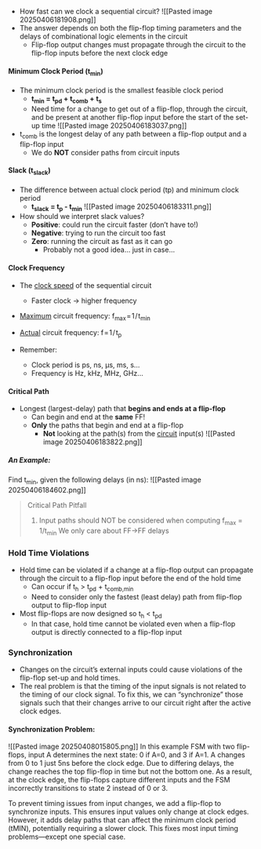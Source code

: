 - How fast can we clock a sequential circuit?
![[Pasted image 20250406181908.png]]
- The answer depends on both the flip-flop timing parameters and the delays of combinational logic elements in the circuit
	- Flip-flop output changes must propagate through the circuit to the flip-flop inputs before the next clock edge

#### Minimum Clock Period (t<sub>min</sub>)
- The minimum clock period is the smallest feasible clock period
	- **t<sub>min</sub> = t<sub>pd</sub> + t<sub>comb</sub> + t<sub>s</sub>**
	- Need time for a change to get out of a flip-flop, through the circuit, and be present at another flip-flop input before the start of the set-up time
![[Pasted image 20250406183037.png]]
- t<sub>comb</sub> is the longest delay of any path between a flip-flop output and a flip-flop input 
	- We do **NOT** consider paths from circuit inputs

#### Slack (t<sub>slack</sub>)
- The difference between actual clock period (tp) and minimum clock period
	- **t<sub>slack</sub> = t<sub>p</sub> - t<sub>min</sub>**
![[Pasted image 20250406183311.png]]
- How should we interpret slack values?
	- **Positive**: could run the circuit faster (don’t have to!)
	- **Negative**: trying to run the circuit too fast
	- **Zero**: running the circuit as fast as it can go
		- Probably not a good idea… just in case…

#### Clock Frequency
- The <u>clock speed</u> of the sequential circuit
	- Faster clock → higher frequency
- <u>Maximum</u> circuit frequency:  f<sub>max</sub> = 1 / t<sub>min</sub>
- <u>Actual</u> circuit frequency:  f = 1 / t<sub>p</sub>

- Remember:
	- Clock period is ps, ns, µs, ms, s…
	- Frequency is Hz, kHz, MHz, GHz…

#### Critical Path
- Longest (largest-delay) path that **begins and ends at a flip-flop** 
	- Can begin and end at the **same** FF!
	- **Only** the paths that begin and end at a flip-flop
		- **Not** looking at the path(s) from the <u>circuit</u> input(s)
![[Pasted image 20250406183822.png]]

##### An Example:
Find t<sub>min</sub>, given the following delays (in ns):
![[Pasted image 20250406184602.png]]

> Critical Path Pitfall
> 1. Input paths should NOT be considered when computing f<sub>max</sub> = 1/t<sub>min</sub>
> 	 We only care about FF→FF delays

### Hold Time Violations
- Hold time can be violated if a change at a flip-flop output can propagate through the circuit to a flip-flop input before the end of the hold time
	- Can occur if t<sub>h</sub> > t<sub>pd</sub> + t<sub>comb,min</sub>
	- Need to consider only the fastest (least delay) path from flip-flop output to flip-flop input
- Most flip-flops are now designed so t<sub>h</sub> < t<sub>pd</sub>
	- In that case, hold time cannot be violated even when a flip-flop output is directly connected to a flip-flop input

### Synchronization
- Changes on the circuit’s external inputs could cause violations of the flip-flop set-up and hold times.
- The real problem is that the timing of the input signals is not related to the timing of our clock signal. To fix this, we can “synchronize” those signals such that their changes arrive to our circuit right after the active clock edges.

#### Synchronization Problem:
![[Pasted image 20250408015805.png]]
In this example FSM with two flip-flops, input A determines the next state: 0 if A=0, and 3 if A=1. A changes from 0 to 1 just 5ns before the clock edge. Due to differing delays, the change reaches the top flip-flop in time but not the bottom one. As a result, at the clock edge, the flip-flops capture different inputs and the FSM incorrectly transitions to state 2 instead of 0 or 3.

To prevent timing issues from input changes, we add a flip-flop to synchronize inputs. This ensures input values only change at clock edges. However, it adds delay paths that can affect the minimum clock period (tMIN), potentially requiring a slower clock. This fixes most input timing problems—except one special case.